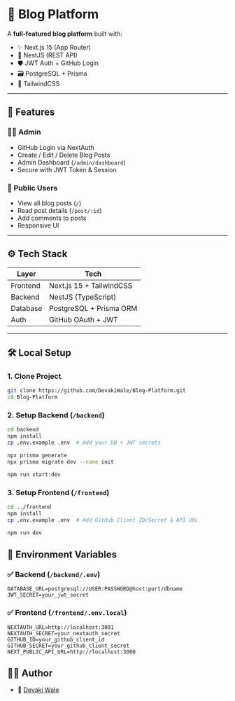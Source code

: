 # 📝 Blog Platform

A **full-featured blog platform** built with:

- ✨ Next.js 15 (App Router)
- 🎯 NestJS (REST API)
- 🛡️ JWT Auth + GitHub Login
- 🗃️ PostgreSQL + Prisma
- 🎨 TailwindCSS

---

## 🧩 Features

### 👨‍💻 Admin

- GitHub Login via NextAuth
- Create / Edit / Delete Blog Posts
- Admin Dashboard (`/admin/dashboard`)
- Secure with JWT Token & Session

### 👀 Public Users

- View all blog posts (`/`)
- Read post details (`/post/:id`)
- Add comments to posts
- Responsive UI

---

## ⚙️ Tech Stack

| Layer       | Tech                      |
|-------------|---------------------------|
| Frontend    | Next.js 15 + TailwindCSS  |
| Backend     | NestJS (TypeScript)       |
| Database    | PostgreSQL + Prisma ORM   |
| Auth        | GitHub OAuth + JWT        |

---

## 🛠️ Local Setup

### 1. Clone Project

```bash
git clone https://github.com/DevakiWale/Blog-Platform.git
cd Blog-Platform
````

### 2. Setup Backend (`/backend`)

```bash
cd backend
npm install
cp .env.example .env  # Add your DB + JWT secrets

npx prisma generate
npx prisma migrate dev --name init

npm run start:dev
```

### 3. Setup Frontend (`/frontend`)

```bash
cd ../frontend
npm install
cp .env.example .env  # Add GitHub Client ID/Secret & API URL

npm run dev
```

## 🔐 Environment Variables

### ✅ Backend (`/backend/.env`)

```
DATABASE_URL=postgresql://USER:PASSWORD@host:port/dbname
JWT_SECRET=your_jwt_secret
```

### ✅ Frontend (`/frontend/.env.local`)

```
NEXTAUTH_URL=http://localhost:3001
NEXTAUTH_SECRET=your_nextauth_secret
GITHUB_ID=your_github_client_id
GITHUB_SECRET=your_github_client_secret
NEXT_PUBLIC_API_URL=http://localhost:3000
```

## 👩‍💻 Author

* 💼 [Devaki Wale](https://github.com/DevakiWale)



